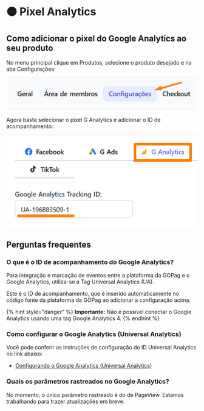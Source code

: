 # 🟠 Pixel Analytics

## Como adicionar o pixel do Google Analytics ao seu produto

No menu principal clique em Produtos, selecione o produto desejado e na aba Configurações:

![Desça a página até Pixels de Conversão](/assets/ads/25_analytics_menu.png)

Agora basta selecionar o pixel G Analytics e adicionar o ID de acompanhamento:

![Clique em salvar produto](/assets/ads/26_analytics_menu_ua.png)

## Perguntas frequentes

### O que é o ID de acompanhamento do Google Analytics?

Para integração e marcação de eventos entre a plataforma da GOPag e o Google Analytics, utiliza-se a Tag Universal Analytics (UA).

Este é o ID de acompanhamento, que é inserido automaticamente no código fonte da plataforma da GOPag ao adicionar a configuração acima.

{% hint style="danger" %}
**Importante:** Não é possível conectar o Google Analytics usando uma tag Google Analytics 4.
{% endhint %}

### Como configurar o Google Analytics (Universal Analytics)

Você pode conferir as instruções de configuração do ID Universal Analytics no link abaixo:

* [Configurando o Google Analytics (Universal Analytics)](https://support.google.com/analytics/answer/10269537?hl=pt-BR&ref_topic=9303319)

### Quais os parâmetros rastreados no Google Analytics?

No momento, o único parâmetro rastreado é do de PageView. Estamos trabalhando para trazer atualizações em breve.